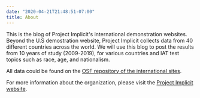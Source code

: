 ```yaml
---
date: "2020-04-21T21:48:51-07:00"
title: About
---
```


This is the blog of Project Implicit's international demonstration websites. Beyond the U.S demostration website, Project Implicit collects data from 40 different countries across the world.
We will use this blog to post the results from 10 years of study (2009-2019), for various countries and IAT test topics such as race, age, and nationalism. 

All data could be found on the [OSF repository of the international sites](https://osf.io/kaqi5/).

For more information about the organization, please visit the [Project Implicit website](https://implicit.harvard.edu/implicit/).

